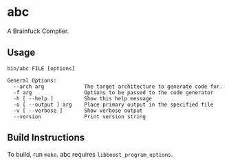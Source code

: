 # abc
A Brainfuck Compiler.

## Usage

```
bin/abc FILE [options]

General Options:
  --arch arg             The target architecture to generate code for.
  -f arg                 Options to be passed to the code generator
  -h [ --help ]          Show this help message
  -o [ --output ] arg    Place primary output in the specified file
  -v [ --verbose ]       Show verbose output
  --version              Print version string
```

## Build Instructions

To build, run `make`. abc requires `libboost_program_options`.
